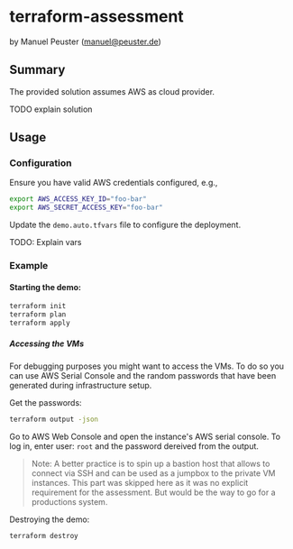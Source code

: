 # terraform-assessment

by Manuel Peuster (manuel@peuster.de)

## Summary

The provided solution assumes AWS as cloud provider.

TODO explain solution

## Usage

### Configuration

Ensure you have valid AWS credentials configured, e.g.,

```sh
export AWS_ACCESS_KEY_ID="foo-bar"
export AWS_SECRET_ACCESS_KEY="foo-bar"
```

Update the `demo.auto.tfvars` file to configure the deployment.

TODO: Explain vars


### Example

#### Starting the demo:

```sh
terraform init
terraform plan
terraform apply
```

##### Accessing the VMs

For debugging purposes you might want to access the VMs. To do so you can use AWS Serial Console and the random passwords that have been generated during infrastructure setup.

Get the passwords:

```sh
terraform output -json
```

Go to AWS Web Console and open the instance's AWS serial console.
To log in, enter user: `root` and the password dereived from the output.

> Note: A better practice is to spin up a bastion host that allows to connect via SSH and can be used as a jumpbox to the private VM instances. This part was skipped here as it was no explicit requirement for the assessment. But would be the way to go for a productions system.

Destroying the demo:

```sh
terraform destroy
```

